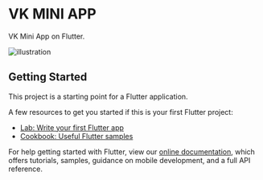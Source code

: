 # VK MINI APP

VK Mini App on Flutter.

![illustration](https://psv4.userapi.com/c537232/u441904304/docs/d15/8625f96699ff/vk-mini-app.png?extra=NuNmNUJl_TZVsUm3DdMX6HmvRt17YnWEFXLe_vh0VG_8ICHv2LIW_av7yDw_8-gWpcK340-PgVAaAEJlE8eTihigc8U3muzdbJORiTOt8TWCTGkDVhqyNE-3HAv8D5bcH37hAKRraDjSehM8w_lX1Z4-ls8)

## Getting Started

This project is a starting point for a Flutter application.

A few resources to get you started if this is your first Flutter project:

- [Lab: Write your first Flutter app](https://flutter.dev/docs/get-started/codelab)
- [Cookbook: Useful Flutter samples](https://flutter.dev/docs/cookbook)

For help getting started with Flutter, view our
[online documentation](https://flutter.dev/docs), which offers tutorials,
samples, guidance on mobile development, and a full API reference.
